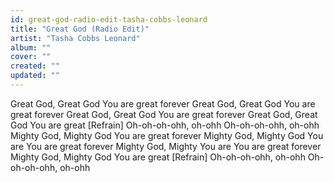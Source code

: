 ```yaml
---
id: great-god-radio-edit-tasha-cobbs-leonard
title: "Great God (Radio Edit)"
artist: "Tasha Cobbs Leonard"
album: ""
cover: ""
created: ""
updated: ""
---
```


Great God, Great God
You are great forever
Great God, Great God
You are great forever
Great God, Great God
You are great forever
Great God, Great God
You are great
[Refrain]
Oh-oh-oh-ohh, oh-ohh
Oh-oh-oh-ohh, oh-ohh
Mighty God, Mighty God
You are great forever
Mighty God, Mighty God You are
You are great forever
Mighty God, Mighty You are
You are great forever
Mighty God, Mighty God
You are great
[Refrain]
Oh-oh-oh-ohh, oh-ohh
Oh-oh-oh-ohh, oh-ohh